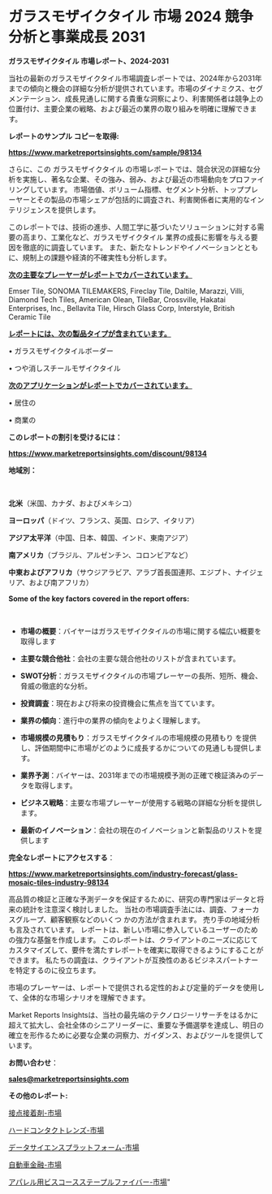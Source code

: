 # ガラスモザイクタイル 市場 2024 競争分析と事業成長 2031

<strong>ガラスモザイクタイル 市場レポート、2024-2031</strong>

当社の最新のガラスモザイクタイル市場調査レポートでは、2024年から2031年までの傾向と機会の詳細な分析が提供されています。市場のダイナミクス、セグメンテーション、成長見通しに関する貴重な洞察により、利害関係者は競争上の位置付け、主要企業の戦略、および最近の業界の取り組みを明確に理解できます。



<strong>レポートのサンプル コピーを取得:</strong> <a href=https://www.marketreportsinsights.com/sample/98134>

<strong><u>https://www.marketreportsinsights.com/sample/98134</u></strong></a>

さらに、この ガラスモザイクタイル の市場レポートでは、競合状況の詳細な分析を実施し、著名な企業、その強み、弱み、および最近の市場動向をプロファイリングしています。 市場価値、ボリューム指標、セグメント分析、トッププレーヤーとその製品の市場シェアが包括的に調査され、利害関係者に実用的なインテリジェンスを提供します。

このレポートでは、技術の進歩、人間工学に基づいたソリューションに対する需要の高まり、工業化など、ガラスモザイクタイル 業界の成長に影響を与える要因を徹底的に調査しています。 また、新たなトレンドやイノベーションとともに、規制上の課題や経済的不確実性も分析します。



<strong><u>次の主要なプレーヤーがレポートでカバーされています。</u></strong>

Emser Tile, SONOMA TILEMAKERS, Fireclay Tile, Daltile, Marazzi, Villi, Diamond Tech Tiles, American Olean, TileBar, Crossville, Hakatai Enterprises, Inc., Bellavita Tile, Hirsch Glass Corp, Interstyle, British Ceramic Tile



<strong><u><b>レポートには、次の製品タイプが含まれています。</b></u></strong>

• ガラスモザイクタイルボーダー

• つや消しスチールモザイクタイル



<strong><u><b>次のアプリケーションがレポートでカバーされています。</b></u></strong>

• 居住の

• 商業の



<strong><b>このレポートの割引を受けるには：</b></strong>

<a href=https://www.marketreportsinsights.com/discount/98134>

<strong><u>https://www.marketreportsinsights.com/discount/98134</u></strong></a>



<strong>地域別：</strong>

<strong> </strong>



<strong>北米</strong>（米国、カナダ、およびメキシコ）



<strong>ヨーロッパ</strong>（ドイツ、フランス、英国、ロシア、イタリア）



<strong>アジア太平洋</strong>（中国、日本、韓国、インド、東南アジア）



<strong>南アメリカ</strong>（ブラジル、アルゼンチン、コロンビアなど）



<strong>中東およびアフリカ</strong>（サウジアラビア、アラブ首長国連邦、エジプト、ナイジェリア、および南アフリカ）



<strong>Some of the key factors covered in the report offers:</strong>

<strong> </strong>
<ul>
  <li>

<strong>市場の概要</strong>：バイヤーはガラスモザイクタイルの市場に関する幅広い概要を取得します</li>
  <li>

<strong>主要な競合他社</strong>：会社の主要な競合他社のリストが含まれています。</li>
  <li>

<strong>SWOT分析</strong>：ガラスモザイクタイルの市場プレーヤーの長所、短所、機会、脅威の徹底的な分析。</li>
  <li>

<strong>投資調査</strong>：現在および将来の投資機会に焦点を当てています。</li>
  <li>

<strong>業界の傾向</strong>：進行中の業界の傾向をよりよく理解します。</li>
  <li>

<strong>市場規模の見積もり</strong>：ガラスモザイクタイルの市場規模の見積もり を提供し、評価期間中に市場がどのように成長するかについての見通しも提供します。</li>
  <li>

<strong>業界予測</strong>：バイヤーは、2031年までの市場規模予測の正確で検証済みのデータを取得します。</li>
  <li>

<strong>ビジネス戦略</strong>：主要な市場プレーヤーが使用する戦略の詳細な分析を提供します。</li>
  <li>

<strong>最新のイノベーション</strong>：会社の現在のイノベーションと新製品のリストを提供します</li>
</ul>


<strong>完全なレポートにアクセスする</strong>：

<a href=https://www.marketreportsinsights.com/industry-forecast/glass-mosaic-tiles-industry-98134>

<strong><u>https://www.marketreportsinsights.com/industry-forecast/glass-mosaic-tiles-industry-98134</u></strong></a>

高品質の検証と正確な予測データを保証するために、研究の専門家はデータと将来の統計を注意深く検討しました。 当社の市場調査手法には、調査、フォーカスグループ、顧客観察などのいくつ かの方法が含まれます。 売り手の地域分析も言及されています。 レポートは、新しい市場に参入しているユーザーのための強力な基盤を作成します。 このレポートは、クライアントのニーズに応じてカスタマイズして、要件を満たすレポートを確実に取得できるようにすることができます。 私たちの調査は、クライアントが互換性のあるビジネスパートナーを特定するのに役立ちます。

市場のプレーヤーは、レポートで提供される定性的および定量的データを使用して、全体的な市場シナリオを理解できます。

Market Reports Insightsは、当社の最先端のテクノロジーリサーチをはるかに超えて拡大し、会社全体のシニアリーダーに、重要な予備選挙を達成し、明日の確立を形作るために必要な企業の洞察力、ガイダンス、およびツールを提供しています。



<strong><b>お問い合わせ</b></strong>：

<a href=mailto:sales@marketreportsinsights.com>

<strong><u>sales@marketreportsinsights.com</u></strong></a>



<strong>その他のレポート:</strong>

<a href=https://www.linkedin.com/pulse/接点接着剤-市場-2023-swot-分析と最新イノベーション-2030-nla0f/>接点接着剤-市場</a>

<a href=https://www.linkedin.com/pulse/ハードコンタクトレンズ-市場-2030-年までの需要に焦点を当てた-2023-ccqwf/>ハードコンタクトレンズ-市場</a>

<a href=https://www.linkedin.com/pulse/データサイエンスプラットフォーム-市場-2023-推進要因と成長機会-nhx7f/>データサイエンスプラットフォーム-市場</a>

<a href=https://www.linkedin.com/pulse/自動車金融-市場-2023-新興市場-将来の動向と市場需要-2030-analytics-achievers-24-analysis-rcb5f/>自動車金融-市場</a>

<a href=https://www.linkedin.com/pulse/アパレル用ビスコースステープルファイバー-市場-2023-競争分析と事業成長-2030-pr-news-hub-bmevf/>アパレル用ビスコースステープルファイバー-市場</a>"
